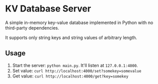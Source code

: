# KV Database Server

A simple in-memory key-value database implemented in Python with no third-party dependencies.

It supports only string keys and string values of arbitrary length.

## Usage

1. Start the server: `python main.py`. It'll listen at `127.0.0.1:4000`.
2. Set value: `curl http://localhost:4000/set?somekey=somevalue`
3. Get value: `curl http://localhost:4000/get?key=somekey`
